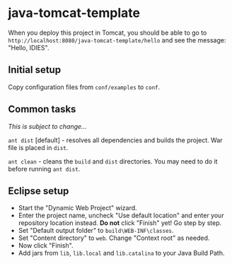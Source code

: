 # java-tomcat-template

When you deploy this project in Tomcat, you should be able to go to `http://localhost:8080/java-tomcat-template/hello` and see the message: "Hello, IDIES".

## Initial setup

Copy configuration files from `conf/examples` to `conf`.

## Common tasks

*This is subject to change...*

`ant dist` [default] - resolves all dependencies and builds the project. War file is placed in `dist`. 

`ant clean` - cleans the `build` and `dist` directories. You may need to do it before running `ant dist`.


## Eclipse setup

- Start the "Dynamic Web Project" wizard.
- Enter the project name, uncheck "Use default location" and enter your repository location instead. **Do not** click "Finish" yet! Go step by step.
- Set "Default output folder" to `build\WEB-INF\classes`.
- Set "Content directory" to `web`. Change "Context root" as needed.
- Now click "Finish".
- Add jars from `lib`, `lib.local` and `lib.catalina` to your Java Build Path. 
